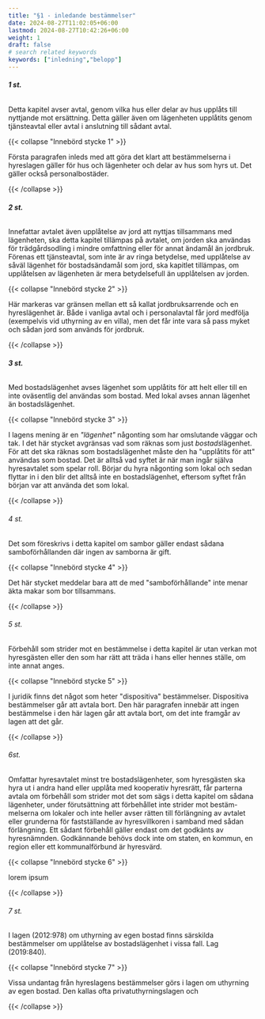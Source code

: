```yaml
---
title: "§1 - inledande bestämmelser"
date: 2024-08-27T11:02:05+06:00
lastmod: 2024-08-27T10:42:26+06:00
weight: 1
draft: false
# search related keywords
keywords: ["inledning","belopp"]
---
```


###### **1 st.** 
Detta kapitel avser avtal, genom vilka hus eller delar av hus upplåts till nyttjande mot ersättning. Detta gäller även om lägenheten upplåtits genom tjänsteavtal eller avtal i anslutning till sådant avtal.

{{< collapse "Innebörd stycke 1" >}}

Första paragrafen inleds med att göra det klart att bestämmelserna i hyreslagen gäller för hus och lägenheter och delar av hus som hyrs ut. Det gäller också personalbostäder.

{{< /collapse >}}

###### **2 st.** 
Innefattar avtalet även upplåtelse av jord att nyttjas tillsammans med lägenheten, ska detta kapitel tillämpas på avtalet, om jorden ska användas för trädgårdsodling i mindre omfattning eller för annat ändamål än jordbruk. Förenas ett tjänsteavtal, som inte är av ringa betydelse, med upplåtelse av såväl lägenhet för bostadsändamål som jord, ska kapitlet tillämpas, om upplåtelsen av lägenheten är mera betydelsefull än upplåtelsen av jorden.

{{< collapse "Innebörd stycke 2" >}}

Här markeras var gränsen mellan ett så kallat jordbruksarrende och en hyreslägenhet är. Både i vanliga avtal och i personalavtal får jord medfölja (exempelvis vid uthyrning av en villa), men det får inte vara så pass myket och sådan jord som används för jordbruk. 

{{< /collapse >}}

###### **3 st.** 
Med bostadslägenhet avses lägenhet som upplåtits för att helt eller till en inte oväsentlig del användas som bostad. Med lokal avses annan lägenhet än bostadslägenhet.

{{< collapse "Innebörd stycke 3" >}}

I lagens mening är en *"lägenhet"* någonting som har omslutande väggar och tak. I det här stycket avgränsas vad som räknas som just *bostads*lägenhet. För att det ska räknas som bostadslägenhet måste den ha "upplåtits för att" användas som bostad. Det är alltså vad syftet är när man ingår själva hyresavtalet som spelar roll. Börjar du hyra någonting som lokal och sedan flyttar in i den blir det alltså inte en bostadslägenhet, eftersom syftet från början var att använda det som lokal.

{{< /collapse >}}

###### 4 st.
Det som föreskrivs i detta kapitel om sambor gäller endast sådana samboförhållanden där ingen av samborna är gift.

{{< collapse "Innebörd stycke 4" >}}

Det här stycket meddelar bara att de med "samboförhållande" inte menar äkta makar som bor tillsammans.

{{< /collapse >}}

###### 5 st.
Förbehåll som strider mot en bestämmelse i detta kapitel är utan verkan mot hyresgästen eller den som har rätt att träda i hans eller hennes ställe, om inte annat anges.

{{< collapse "Innebörd stycke 5" >}}

I juridik finns det något som heter "dispositiva" bestämmelser. Dispositiva bestämmelser går att avtala bort. Den här paragrafen innebär att ingen bestämmelse i den här lagen går att avtala bort, om det inte framgår av lagen att det går.

{{< /collapse >}}

###### 6st. 
Omfattar hyresavtalet minst tre bostadslägenheter, som hyresgästen ska hyra ut i andra hand eller upplåta med kooperativ hyresrätt, får parterna avtala om förbehåll som strider mot det som sägs i detta kapitel om sådana lägenheter, under förutsättning att förbehållet inte strider mot bestäm- melserna om lokaler och inte heller avser rätten till förlängning av avtalet eller grunderna för fastställande av hyresvillkoren i samband med sådan förlängning. Ett sådant förbehåll gäller endast om det godkänts av hyresnämnden. Godkännande behövs dock inte om staten, en kommun, en region eller ett kommunalförbund är hyresvärd.

{{< collapse "Innebörd stycke 6" >}}

lorem ipsum

{{< /collapse >}}

###### 7 st.
I lagen (2012:978) om uthyrning av egen bostad finns särskilda bestämmelser om upplåtelse av bostadslägenhet i vissa fall. Lag (2019:840).

{{< collapse "Innebörd stycke 7" >}}

Vissa undantag från hyreslagens bestämmelser görs i lagen om uthyrning av egen bostad. Den kallas ofta privatuthyrningslagen och

{{< /collapse >}}